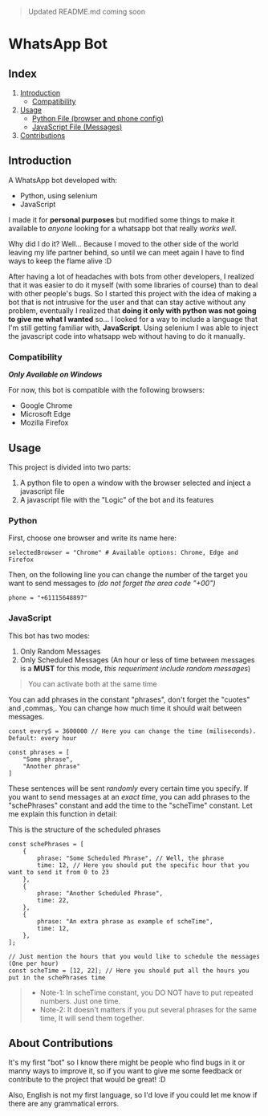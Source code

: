> Updated README.md coming soon 

# WhatsApp Bot

## Index

1. [Introduction](#introduction)
   - [Compatibility](#compatibility)
2. [Usage](#usage)
   - [Python File (browser and phone config)](#python)
   - [JavaScript File (Messages)](#javascript)
3. [Contributions](#about-contributions)

## Introduction

A WhatsApp bot developed with:

- Python, using selenium
- JavaScript

I made it for **personal purposes** but modified some things to make it available to _anyone_ looking for a whatsapp bot that really _works well_.

Why did I do it? Well... Because I moved to the other side of the world leaving my life partner behind, so until we can meet again I have to find ways to keep the flame alive :D

After having a lot of headaches with bots from other developers, I realized that it was easier to do it myself (with some libraries of course) than to deal with other people's bugs. So I started this project with the idea of making a bot that is not intrusive for the user and that can stay active without any problem, eventually I realized that **doing it only with python was not going to give me what I wanted** so... I looked for a way to include a language that I'm still getting familiar with, **JavaScript**. Using selenium I was able to inject the javascript code into whatsapp web without having to do it manually.

### Compatibility

**_Only Available on Windows_**

For now, this bot is compatible with the following browsers:

- Google Chrome
- Microsoft Edge
- Mozilla Firefox

## Usage

This project is divided into two parts:

1. A python file to open a window with the browser selected and inject a javascript file
2. A javascript file with the "Logic" of the bot and its features

### Python

First, choose one browser and write its name here:

    selectedBrowser = "Chrome" # Available options: Chrome, Edge and Firefox

Then, on the following line you can change the number of the target you want to send messages to _(do not forget the area code "+00")_

    phone = "+61115648897"

### JavaScript

This bot has two modes:

1. Only Random Messages
2. Only Scheduled Messages (An hour or less of time between messages is a **MUST** for this mode, _this requeriment include random messages_)

> You can activate both at the same time

You can add phrases in the constant "phrases", don't forget the "cuotes" and ,commas,. You can change how much time it should wait between messages.

    const everyS = 3600000 // Here you can change the time (miliseconds). Default: every hour

    const phrases = [
        "Some phrase",
        "Another phrase"
    ]

These sentences will be sent _randomly_ every certain time you specify. If you want to send messages at an _exact time_, you can add phrases to the "schePhrases" constant and add the time to the "scheTime" constant. Let me explain this function in detail:

This is the structure of the scheduled phrases

    const schePhrases = [
        {
            phrase: "Some Scheduled Phrase", // Well, the phrase
            time: 12, // Here you should put the specific hour that you want to send it from 0 to 23
        },
        {
            phrase: "Another Scheduled Phrase",
            time: 22,
        },
        {
            phrase: "An extra phrase as example of scheTime",
            time: 12,
        },
    ];

    // Just mention the hours that you would like to schedule the messages (One per hour)
    const scheTime = [12, 22]; // Here you should put all the hours you put in the schePhrases time

> - Note-1: In scheTime constant, you DO NOT have to put repeated numbers. Just one time.
> - Note-2: It doesn't matters if you put several phrases for the same time, It will send them together.

## About Contributions

It's my first "bot" so I know there might be people who find bugs in it or manny ways to improve it, so if you want to give me some feedback or contribute to the project that would be great! :D

Also, English is not my first language, so I'd love if you could let me know if there are any grammatical errors.
